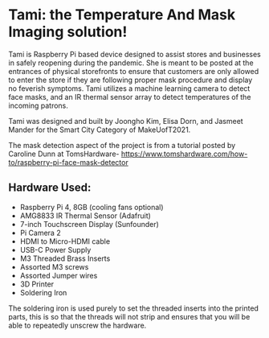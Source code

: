 # Tami: the Temperature And Mask Imaging solution!

Tami is Raspberry Pi based device designed to assist stores and businesses in safely reopening during the pandemic. She is meant to be posted at the entrances of physical storefronts to ensure that customers are only allowed to enter the store if they are following proper mask procedure and display no feverish symptoms. Tami utilizes a machine learning camera to detect face masks, and an IR thermal sensor array to detect temperatures of the incoming patrons.

Tami was designed and built by Joongho Kim, Elisa Dorn, and Jasmeet Mander for the Smart City Category of MakeUofT2021.

The mask detection aspect of the project is from a tutorial posted by Caroline Dunn at TomsHardware- https://www.tomshardware.com/how-to/raspberry-pi-face-mask-detector


## Hardware Used:

* Raspberry Pi 4, 8GB (cooling fans optional)
* AMG8833 IR Thermal Sensor (Adafruit)
* 7-inch Touchscreen Display (Sunfounder)
* Pi Camera 2
* HDMI to Micro-HDMI cable
* USB-C Power Supply
* M3 Threaded Brass Inserts
* Assorted M3 screws
* Assorted Jumper wires 
* 3D Printer
* Soldering Iron

The soldering iron is used purely to set the threaded inserts into the printed parts, this is so that the threads will not strip and ensures that you will be able to repeatedly unscrew the hardware. 
